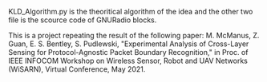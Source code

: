 KLD_Algorithm.py is the theoritical algorithm of the idea and the other two file is the scource code of GNURadio blocks.

This is a  project repeating the result of the following paper:
M. McManus, Z. Guan, E. S. Bentley, S. Pudlewski, "Experimental Analysis of Cross-Layer Sensing for Protocol-Agnostic Packet Boundary Recognition," in Proc. of IEEE INFOCOM Workshop on Wireless Sensor, Robot and UAV Networks (WiSARN), Virtual Conference, May 2021.